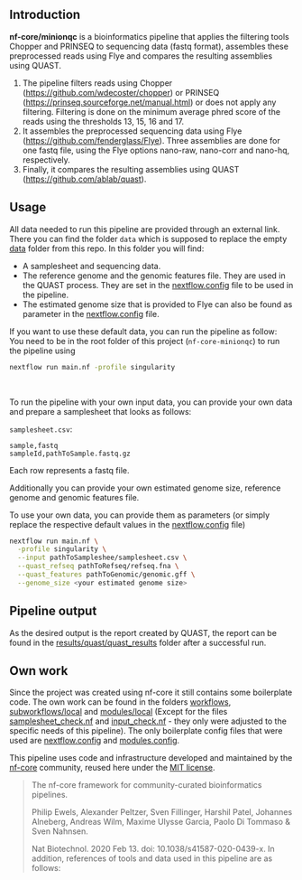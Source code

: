 ## Introduction

**nf-core/minionqc** is a bioinformatics pipeline that applies the filtering tools Chopper and PRINSEQ to sequencing data (fastq format), assembles these preprocessed reads using Flye and compares the resulting assemblies using QUAST.

1. The pipeline filters reads using Chopper (https://github.com/wdecoster/chopper) or PRINSEQ (https://prinseq.sourceforge.net/manual.html) or does not apply any filtering. Filtering is done on the minimum average phred score of the reads using the thresholds 13, 15, 16 and 17.
2. It assembles the preprocessed sequencing data using Flye (https://github.com/fenderglass/Flye). Three assemblies are done for one fastq file, using the Flye options nano-raw, nano-corr and nano-hq, respectively.
3. Finally, it compares the resulting assemblies using QUAST (https://github.com/ablab/quast).

## Usage

All data needed to run this pipeline are provided through an external link. There you can find the folder `data` which is supposed to replace the empty [data](data) folder from this repo.
In this folder you will find:
- A samplesheet and sequencing data.
- The reference genome and the genomic features file. They are used in the QUAST process. They are set in the [nextflow.config](nextflow.config) file to be used in the pipeline.
- The estimated genome size that is provided to Flye can also be found as parameter in the [nextflow.config](nextflow.config) file.

If you want to use these default data, you can run the pipeline as follow:<br>
You need to be in the root folder of this project (`nf-core-minionqc`) to run the pipeline using

```bash
nextflow run main.nf -profile singularity
```
<br>

To run the pipeline with your own input data, you can provide your own data and prepare a samplesheet that looks as follows:

`samplesheet.csv`:

```csv
sample,fastq
sampleId,pathToSample.fastq.gz
```

Each row represents a fastq file.

Additionally you can provide your own estimated genome size, reference genome and genomic features file.

To use your own data, you can provide them as parameters (or simply replace the respective default values in the [nextflow.config](nextflow.config) file)
```bash
nextflow run main.nf \
  -profile singularity \
  --input pathToSampleshee/samplesheet.csv \
  --quast_refseq pathToRefseq/refseq.fna \
  --quast_features pathToGenomic/genomic.gff \
  --genome_size <your estimated genome size>
```

## Pipeline output

As the desired output is the report created by QUAST, the report can be found in the [results/quast/quast_results](results/quast/quast_results) folder after a successful run.

## Own work
Since the project was created using nf-core it still contains some boilerplate code. The own work can be found in the folders [workflows](workflows), [subworkflows/local](subworkflows/local) and [modules/local](modules/local) (Except for the files [samplesheet_check.nf](modules/local/samplesheet_check.nf) and [input_check.nf](subworkflows/local/input_check.nf) - they only were adjusted to the specific needs of this pipeline). The only boilerplate config files that were used are [nextflow.config](nextflow.config) and [modules.config](conf/modules.config).

This pipeline uses code and infrastructure developed and maintained by the [nf-core](https://nf-co.re) community, reused here under the [MIT license](https://github.com/nf-core/tools/blob/master/LICENSE).

> The nf-core framework for community-curated bioinformatics pipelines.
>
> Philip Ewels, Alexander Peltzer, Sven Fillinger, Harshil Patel, Johannes Alneberg, Andreas Wilm, Maxime Ulysse Garcia, Paolo Di Tommaso & Sven Nahnsen.
>
> Nat Biotechnol. 2020 Feb 13. doi: 10.1038/s41587-020-0439-x.
> In addition, references of tools and data used in this pipeline are as follows:

